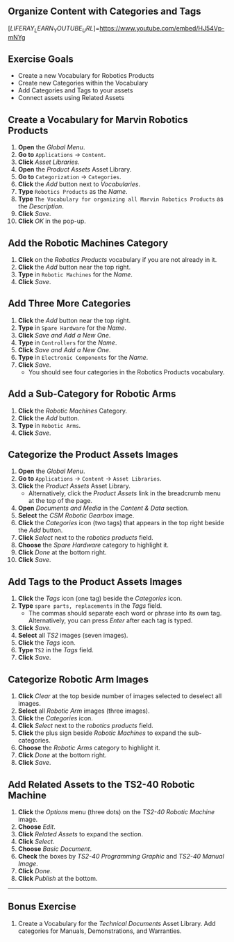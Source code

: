 ## Organize Content with Categories and Tags 

[$LIFERAY_LEARN_YOUTUBE_URL$]=https://www.youtube.com/embed/HJ54Vp-mNYg

## Exercise Goals 

* Create a new Vocabulary for Robotics Products 
* Create new Categories within the Vocabulary 
* Add Categories and Tags to your assets 
* Connect assets using Related Assets 

## Create a Vocabulary for Marvin Robotics Products 
1. **Open** the _Global Menu_. 
2. **Go to** `Applications` &rarr; `Content`. 
3. **Click** _Asset Libraries_. 
4. **Open** the _Product Assets_ Asset Library. 
5. **Go to** `Categorization` &rarr; `Categories`. 
6. **Click** the _Add_ button next to _Vocabularies_. 
7. **Type** `Robotics Products` as the _Name_. 
8. **Type** `The Vocabulary for organizing all Marvin Robotics Products` as the _Description_. 
9. **Click** _Save_. 
10. **Click** _OK_ in the pop-up. 

## Add the Robotic Machines Category 
1. **Click** on the _Robotics Products_ vocabulary if you are not already in it. 
2. **Click** the _Add_ button near the top right. 
3. **Type** in `Robotic Machines` for the _Name_. 
4. **Click** _Save_. 

## Add Three More Categories 
1. **Click** the _Add_ button near the top right. 
2. **Type** in `Spare Hardware` for the _Name_. 
3. **Click** _Save and Add a New One_. 
4. **Type** in `Controllers` for the _Name_. 
5. **Click** _Save and Add a New One_. 
6. **Type** in `Electronic Components` for the _Name_. 
7. **Click** _Save_. 
	- You should see four categories in the Robotics Products vocabulary. 

## Add a Sub-Category for Robotic Arms 
1. **Click** the _Robotic Machines_ Category. 
2. **Click** the _Add_ button. 
3. **Type** in `Robotic Arms`. 
4. **Click** _Save_. 

## Categorize the Product Assets Images 
1. **Open** the _Global Menu_. 
2. **Go to** `Applications` &rarr; `Content` &rarr; `Asset Libraries`. 
3. **Click** the _Product Assets_ Asset Library. 
	- Alternatively, click the _Product Assets_ link in the breadcrumb menu at the top of the page. 
4. **Open** _Documents and Media_ in the _Content & Data_ section. 
5. **Select** the _CSM Robotic Gearbox_ image. 
6. **Click** the _Categories_ icon (two tags) that appears in the top right beside the _Add_ button. 
7. **Click** _Select_ next to the _robotics products_ field. 
8. **Choose** the _Spare Hardware_ category to highlight it. 
9. **Click** _Done_ at the bottom right. 
10. **Click** _Save_. 

## Add Tags to the Product Assets Images 
1. **Click** the _Tags_ icon (one tag) beside the _Categories_ icon. 
2. **Type** `spare parts, replacements` in the _Tags_ field. 
	- The commas should separate each word or phrase into its own tag. Alternatively, you can press _Enter_ after each tag is typed. 
3. **Click** _Save._ 
4. **Select** all _TS2_ images (seven images). 
5. **Click** the _Tags_ icon. 
6. **Type** `TS2` in the _Tags_ field. 
7. **Click** _Save_. 

## Categorize Robotic Arm Images 
1. **Click** _Clear_ at the top beside number of images selected to deselect all images. 
2. **Select** all _Robotic Arm_ images (three images). 
3. **Click** the _Categories_ icon. 
4. **Click** _Select_ next to the _robotics products_ field. 
5. **Click** the plus sign beside _Robotic Machines_ to expand the sub-categories. 
6. **Choose** the _Robotic Arms_ category to highlight it. 
7. **Click** _Done_ at the bottom right. 
8. **Click** _Save_. 

## Add Related Assets to the TS2-40 Robotic Machine 
1. **Click** the _Options_ menu (three dots) on the _TS2-40 Robotic Machine_ image. 
2. **Choose** _Edit_. 
3. **Click** _Related Assets_ to expand the section. 
4. **Click** _Select_. 
5. **Choose** _Basic Document_. 
6. **Check** the boxes by _TS2-40 Programming Graphic_ and _TS2-40 Manual Image_. 
7. **Click** _Done_. 
8. **Click** _Publish_ at the bottom. 

---

## Bonus Exercise 
1. Create a Vocabulary for the _Technical Documents_ Asset Library. Add categories for Manuals, Demonstrations, and Warranties. 
